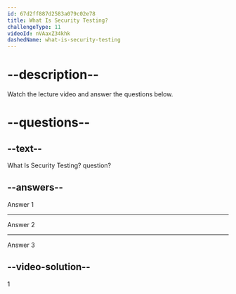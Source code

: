 ```yaml
---
id: 67d2ff887d2583a079c02e78
title: What Is Security Testing?
challengeType: 11
videoId: nVAaxZ34khk
dashedName: what-is-security-testing
---
```


# --description--

Watch the lecture video and answer the questions below.

# --questions--

## --text--

What Is Security Testing? question?

## --answers--

Answer 1

---

Answer 2

---

Answer 3

## --video-solution--

1
